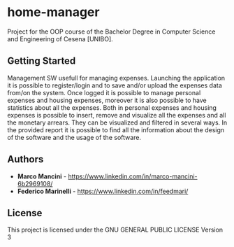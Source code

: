 # home-manager

Project for the OOP course of the Bachelor Degree in Computer Science and Engineering of Cesena [UNIBO]. 

## Getting Started

Management SW usefull for managing expenses. Launching the application it is possible to register/login and to save and/or upload the expenses data from/on the system. Once logged it is possible to manage personal expenses and housing expenses, moreover it is also possible to have statistics about all the expenses. Both in personal expenses and housing expenses is possible to insert, remove and visualize all the expenses and all the monetary arrears. They can be visualized and filtered in several ways.
In the provided report it is possible to find all the information about the design of the software and the usage of the software.

## Authors

* **Marco Mancini** - https://www.linkedin.com/in/marco-mancini-6b2969108/
* **Federico Marinelli** - https://www.linkedin.com/in/feedmari/

## License

This project is licensed under the GNU GENERAL PUBLIC LICENSE Version 3
